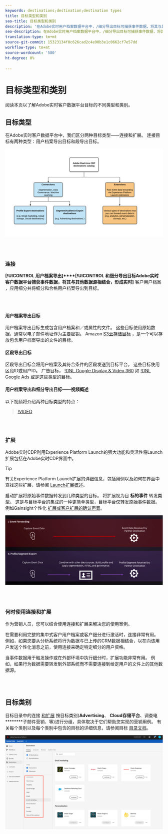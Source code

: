 ```yaml
---
keywords: destinations;destination;destination types
title: 目标类型和类别
seo-title: 目标类型和类别
description: '在Adobe实时用户档案数据平台中，/细分导出目标可捕获事件数据，将其与其他数据源相结合，应用细分，并将细分和合格用户档案导出到目标。 启动扩展将原始事件数据转发到几种类型的目标。 '
seo-description: 在Adobe实时用户档案数据平台中，/细分导出目标可捕获事件数据，将其与其他数据源相结合，应用细分，并将细分和合格用户档案导出到目标。 启动扩展将原始事件数据转发到几种类型的目标。
translation-type: tm+mt
source-git-commit: 15323134f0c626cad2c4e90b3e1c0662cf7e57dd
workflow-type: tm+mt
source-wordcount: '580'
ht-degree: 0%

---
```



# 目标类型和类别

阅读本页以了解Adobe实时客户数据平台目标的不同类型和类别。

## 目标类型

在Adobe实时客户数据平台中，我们区分两种目标类型——连接和扩展。 连接目标有两种类型：用户档案导出目标和段导出目标。

![目标类型](/help/rtcdp/destinations/assets/types-of-destinations.png)

<br> 

### 连接

**[!UICONTROL 用户档案导出]****[!UICONTROL 和细分导出目标Adobe实时客户数据平台捕获事件数据，将其与其他数据源相结合，形成实时]** 客户用户档案 [](/help/profile/home.md)，应用细分并将细分和合格用户档案导出到目标。

<br> 

#### 用户档案导出目标

用户档案导出目标生成包含用户档案和／或属性的文件。 这些目标使用原始数据，通常以电子邮件地址作为主要密钥。 Amazon [S3云存储目标](/help/rtcdp/destinations/amazon-s3-destination.md) ，是一个可以存放包含用户档案导出的文件的目标。

#### 区段导出目标

区段导出目标会将用户档案及其符合条件的区段发送到目标平台。 这些目标使用区段ID或用户ID。 广告目标， [!DNL Google Display & Video 360](/help/rtcdp/destinations/google-dv360-destination.md) 如 [!DNL Google Ads](/help/rtcdp/destinations/google-ads-destination.md) 或是这些类型的目标。

#### 用户档案导出和细分导出目标——视频概述

以下视频将介绍两种目标类型的特点：

>[!VIDEO](https://video.tv.adobe.com/v/29707?quality=12)

<br> 

### 扩展

Adobe实时CDP利用Experience Platform Launch的强大功能和灵活性将Launch扩展包括在Adobe实时CDP界面中。

>[!TIP]
>
>有关Experience Platform Launch扩展的详细信息，包括用例以及如何在界面中查找这些扩展，请参阅 [Launch扩展概述](/help/rtcdp/destinations/experience-platform-launch-extensions.md)。

启动扩展将原始事件数据转发到几种类型的目标。 将扩展视为目 **标的事件** 转发类型。 这是与目标平台的集成的一种更简单类型，目标平台仅转发原始事件数据。 例如Gainsight个性化 [扩展](/help/rtcdp/destinations/gainsight-extension.md)[或客户扩展的确认声音](/help/rtcdp/destinations/confirmit-digital-feedback-extension.md)。

![Experience Platform Launch扩展与其他目标](/help/rtcdp/destinations/assets/launch-and-other-destinations.png)

<br> 

### 何时使用连接和扩展

作为营销人员，您可以结合使用连接和扩展来解决您的使用案例。

在需要利用完整的集中式客户用户档案或客户细分进行激活时，连接非常有用。 例如，如果您要从分析系统将行为数据与已上传的CRM数据相结合，以在向该用户发送个性化消息之前，使用连接来确定特定细分的用户资格。

当事件数据用于触发操作或在外部环境中执行细分时，扩展功能非常有用。 例如，如果行为数据需要转发到外部系统而不需要连接到给定用户的文件上的其他数据源。

<br> 

## 目标类别

目标目录中的连接 [和扩展](https://platform.adobe.com/destination/catalog) 按目标类别(**Advertising**、 **Cloud存储平台**、调查电 ********&#x200B;子邮件营销、等)进行分组，具体取决于它们帮助您实现的营销用例。 有关每个类别以及每个类别中包含的目标的详细信息，请参阅目标 [目录文档](/help/rtcdp/destinations/destinations-catalog.md)。

![目标类别](/help/rtcdp/destinations/assets/destination-categories-menu.png)

